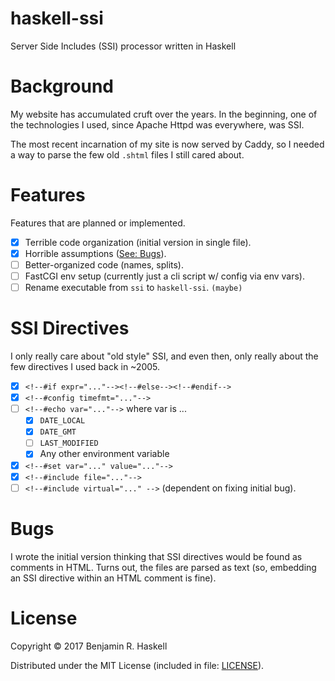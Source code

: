 # haskell-ssi

Server Side Includes (SSI) processor written in Haskell

# Background

My website has accumulated cruft over the years.  In the beginning, one of the
technologies I used, since Apache Httpd was everywhere, was SSI.

The most recent incarnation of my site is now served by Caddy, so I needed a
way to parse the few old `.shtml` files I still cared about.

# Features

Features that are planned or implemented.

- [x] Terrible code organization (initial version in single file).
- [x] Horrible assumptions ([See: Bugs](#bugs)).
- [ ] Better-organized code (names, splits).
- [ ] FastCGI env setup (currently just a cli script w/ config via env vars).
- [ ] Rename executable from `ssi` to `haskell-ssi`. `(maybe)`

# SSI Directives

I only really care about "old style" SSI, and even then, only really about the
few directives I used back in ~2005.

- [x] `<!--#if expr="..."--><!--#else--><!--#endif-->`
- [x] `<!--#config timefmt="..."-->`
- [ ] `<!--#echo var="..."-->` where var is ...
  - [x] `DATE_LOCAL`
  - [x] `DATE_GMT`
  - [ ] `LAST_MODIFIED`
  - [x] Any other environment variable
- [x] `<!--#set var="..." value="..."-->`
- [x] `<!--#include file="..."-->`
- [ ] `<!--#include virtual="..." -->` (dependent on fixing initial bug).

# Bugs

I wrote the initial version thinking that SSI directives would be found as
comments in HTML.  Turns out, the files are parsed as text (so, embedding an
SSI directive within an HTML comment is fine).

# License

Copyright © 2017 Benjamin R. Haskell

Distributed under the MIT License (included in file: [LICENSE](LICENSE)).

